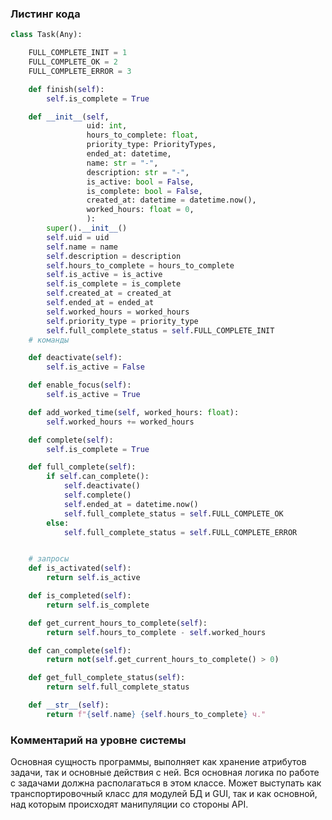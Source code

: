 ### Листинг кода
```python
class Task(Any):

    FULL_COMPLETE_INIT = 1
    FULL_COMPLETE_OK = 2
    FULL_COMPLETE_ERROR = 3

    def finish(self):
        self.is_complete = True

    def __init__(self,
                 uid: int,
                 hours_to_complete: float,
                 priority_type: PriorityTypes,
                 ended_at: datetime,
                 name: str = "-",
                 description: str = "-",
                 is_active: bool = False,
                 is_complete: bool = False,
                 created_at: datetime = datetime.now(),
                 worked_hours: float = 0,
                 ):
        super().__init__()
        self.uid = uid
        self.name = name
        self.description = description
        self.hours_to_complete = hours_to_complete
        self.is_active = is_active
        self.is_complete = is_complete
        self.created_at = created_at
        self.ended_at = ended_at
        self.worked_hours = worked_hours
        self.priority_type = priority_type
        self.full_complete_status = self.FULL_COMPLETE_INIT
    # команды

    def deactivate(self):
        self.is_active = False

    def enable_focus(self):
        self.is_active = True

    def add_worked_time(self, worked_hours: float):
        self.worked_hours += worked_hours

    def complete(self):
        self.is_complete = True

    def full_complete(self):
        if self.can_complete():
            self.deactivate()
            self.complete()
            self.ended_at = datetime.now()
            self.full_complete_status = self.FULL_COMPLETE_OK
        else:
            self.full_complete_status = self.FULL_COMPLETE_ERROR


    # запросы
    def is_activated(self):
        return self.is_active

    def is_completed(self):
        return self.is_complete

    def get_current_hours_to_complete(self):
        return self.hours_to_complete - self.worked_hours

    def can_complete(self):
        return not(self.get_current_hours_to_complete() > 0)

    def get_full_complete_status(self):
        return self.full_complete_status

    def __str__(self):
        return f"{self.name} {self.hours_to_complete} ч."
```

### Комментарий на уровне системы

Основная сущность программы, выполняет как хранение атрибутов задачи, так и основные действия с ней.
Вся основная логика по работе с задачами должна располагаться в этом классе.
Может выступать как транспортировочный класс для модулей БД и GUI,
так и как основной, над которым происходят манипуляции со стороны API.